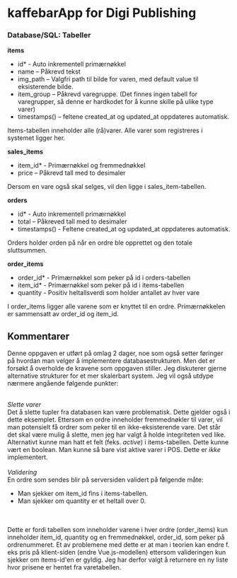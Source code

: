 # kaffebarApp for Digi Publishing


<h3>Database/SQL: Tabeller</h3>

<b>items</b>
<ul>
<li>id* - Auto inkrementell primærnøkkel</li>
<li>name – Påkrevd tekst</li>
<li>img_path – Valgfri path til bilde for varen, med default value til eksisterende bilde. </li>
<li>item_group – Påkrevd varegruppe. (Det finnes ingen tabell for varegrupper, så denne er hardkodet for å kunne skille på ulike type varer)</li>
<li>timestamps() – feltene created_at og updated_at oppdateres automatisk. </li>
</ul>

<p>Items-tabellen inneholder alle (rå)varer. Alle varer som registreres i systemet ligger her.</p>

<b>sales_items</b>
<ul>
<li>item_id* - Primærnøkkel og fremmednøkkel</li>
<li>price – Påkrevd tall med to desimaler</li>
</ul>

<p>Dersom en vare også skal selges, vil den ligge i sales_item-tabellen.</p>

<b>orders</b>
<ul>
<li>id* - Auto inkrementell primærnøkkel</li>
<li>total – Påkreved tall med to desimaler</li>
<li>timestamps() - Feltene created_at og updated_at oppdateres automatisk. </li>
</ul>

<p>Orders holder orden på når en ordre ble opprettet og den totale sluttsummen.</p>

<b>order_items</b>
<ul>
<li>order_id* - Primærnøkkel som peker på id i orders-tabellen</li>
<li>item_id* - Primærnøkkel som peker på id i items-tabellen</li>
<li>quantity - Positiv heltallsverdi som holder antallet av hver vare</li>
</ul>

<p>I order_items ligger alle varene som er knyttet til en ordre. Primærnøkkelen er sammensatt av order_id og item_id.

<h2>Kommentarer</h2>
Denne oppgaven er utført på omlag 2 dager, noe som også setter føringer på hvordan man velger å implementere databasestrukturen.
Men det er forsøkt å overholde de kravene som oppgaven stiller. Jeg diskuterer gjerne alternative strukturer for et mer skalerbart system.
Jeg vil også utdype nærmere angående følgende punkter:
<br/>
<br/>

<i>Slette varer</i><br/>
Det å slette tupler fra databasen kan være problematisk. Dette gjelder også i dette eksemplet.  Ettersom en ordre inneholder fremmednøkler til varer, vil man potensielt få ordrer som peker til en ikke-eksisterende vare. 
Det står det skal være mulig å slette, men jeg har valgt å holde integriteten ved like. Alternativt kunne man hatt et felt (feks. <i>active</i>) i items-tabellen.
Dette kunne vært en boolean. Man kunne så bare vist aktive varer i POS. Dette er <i>ikke</i> implementert.
<br/>
<br/>
<i>Validering</i><br/>
En ordre som sendes blir på serversiden validert på følgende måte: 
-	Man sjekker om item_id fins i items-tabellen.
-	Man sjekker om quantity er et heltall over 0.
<br/>
<br/>
Dette er fordi tabellen som inneholder varene i hver ordre (order_items) kun inneholder item_id, quantity og en fremmednøkkel, order_id, som peker på ordrenummeret. 
Et av problemene med dette er at man i teorien kan endre f. eks pris på klient-siden (endre Vue.js-modellen) ettersom valideringen kun sjekker om items-id'en er gyldig. 
Jeg har derfor valgt å returnere en ny liste hvor prisene er hentet fra varetabellen.


